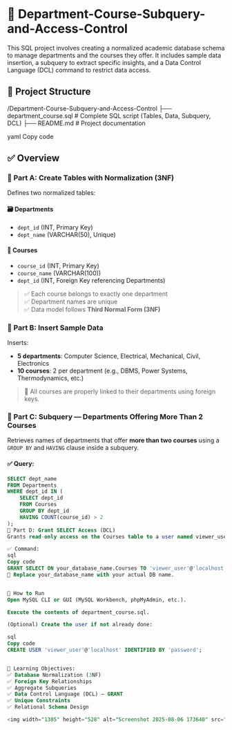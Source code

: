 # 📘 Department-Course-Subquery-and-Access-Control

This SQL project involves creating a normalized academic database schema to manage departments and the courses they offer. It includes sample data insertion, a subquery to extract specific insights, and a Data Control Language (DCL) command to restrict data access.

## 📂 Project Structure

/Department-Course-Subquery-and-Access-Control
├── department_course.sql # Complete SQL script (Tables, Data, Subquery, DCL)
├── README.md # Project documentation

yaml
Copy code


## ✅ Overview

### 🔹 Part A: Create Tables with Normalization (3NF)

Defines two normalized tables:

#### 🗃️ Departments
- `dept_id` (INT, Primary Key)
- `dept_name` (VARCHAR(50), Unique)

#### 📘 Courses
- `course_id` (INT, Primary Key)
- `course_name` (VARCHAR(100))
- `dept_id` (INT, Foreign Key referencing Departments)

> ✅ Each course belongs to exactly one department  
> ✅ Department names are unique  
> ✅ Data model follows **Third Normal Form (3NF)**


### 🔹 Part B: Insert Sample Data

Inserts:
- **5 departments**: Computer Science, Electrical, Mechanical, Civil, Electronics
- **10 courses**: 2 per department (e.g., DBMS, Power Systems, Thermodynamics, etc.)

> 🔗 All courses are properly linked to their departments using foreign keys.


### 🔹 Part C: Subquery — Departments Offering More Than 2 Courses

Retrieves names of departments that offer **more than two courses** using a `GROUP BY` and `HAVING` clause inside a subquery.

#### ✅ Query:
```sql
SELECT dept_name
FROM Departments
WHERE dept_id IN (
    SELECT dept_id
    FROM Courses
    GROUP BY dept_id
    HAVING COUNT(course_id) > 2
);
🔹 Part D: Grant SELECT Access (DCL)
Grants read-only access on the Courses table to a user named viewer_user.

✅ Command:
sql
Copy code
GRANT SELECT ON your_database_name.Courses TO 'viewer_user'@'localhost';
🔐 Replace your_database_name with your actual DB name.


🚀 How to Run
Open MySQL CLI or GUI (MySQL Workbench, phpMyAdmin, etc.).

Execute the contents of department_course.sql.

(Optional) Create the user if not already done:

sql
Copy code
CREATE USER 'viewer_user'@'localhost' IDENTIFIED BY 'password';


🧠 Learning Objectives:
✅ Database Normalization (3NF)
✅ Foreign Key Relationships
✅ Aggregate Subqueries
✅ Data Control Language (DCL) – GRANT
✅ Unique Constraints
✅ Relational Schema Design

<img width="1305" height="528" alt="Screenshot 2025-08-06 173640" src="https://github.com/user-attachments/assets/790abf34-c97b-4b32-b245-d19510454498" />

